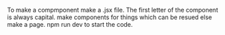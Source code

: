 To make a compmponent make a .jsx file.
The first letter of the component is always capital.
make components for things which can be resued else make a page.
npm run dev to start the code.